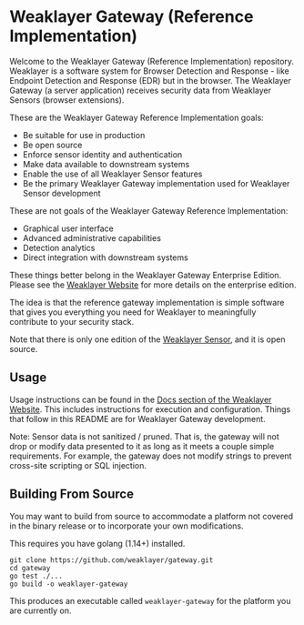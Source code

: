 # Weaklayer Gateway (Reference Implementation)

Welcome to the Weaklayer Gateway (Reference Implementation) repository.
Weaklayer is a software system for Browser Detection and Response - like Endpoint Detection and Response (EDR) but in the browser.
The Weaklayer Gateway (a server application) receives security data from Weaklayer Sensors (browser extensions).

These are the Weaklayer Gateway Reference Implementation goals:
- Be suitable for use in production
- Be open source
- Enforce sensor identity and authentication
- Make data available to downstream systems
- Enable the use of all Weaklayer Sensor features
- Be the primary Weaklayer Gateway implementation used for Weaklayer Sensor development

These are not goals of the Weaklayer Gateway Reference Implementation:
- Graphical user interface
- Advanced administrative capabilities
- Detection analytics
- Direct integration with downstream systems

These things better belong in the Weaklayer Gateway Enterprise Edition.
Please see the [Weaklayer Website](https://weaklayer.com/contact/) for more details on the enterprise edition.

The idea is that the reference gateway implementation is simple software that gives you everything you need for Weaklayer to meaningfully contribute to your security stack.

Note that there is only one edition of the [Weaklayer Sensor](https://github.com/weaklayer/sensor), and it is open source.

## Usage

Usage instructions can be found in the [Docs section of the Weaklayer Website](https://weaklayer.com/docs/).
This includes instructions for execution and configuration. 
Things that follow in this README are for Weaklayer Gateway development.

Note: Sensor data is not sanitized / pruned. That is, the gateway will not drop or modify data presented to it as long as it meets a couple simple requirements. For example, the gateway does not modify strings to prevent cross-site scripting or SQL injection.

## Building From Source

You may want to build from source to accommodate a platform not covered in the binary release or to incorporate your own modifications.

This requires you have golang (1.14+) installed.
```
git clone https://github.com/weaklayer/gateway.git
cd gateway
go test ./...
go build -o weaklayer-gateway
```

This produces an executable called `weaklayer-gateway` for the platform you are currently on.
